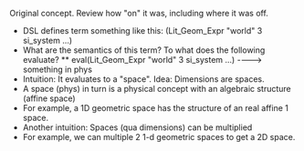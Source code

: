 Original concept. Review how "on" it was, including where it was off.

- DSL defines term something like this: (Lit_Geom_Expr "world" 3 si_system ...)
- What are the semantics of this term? To what does the following evaluate?
**    eval(Lit_Geom_Expr "world" 3 si_system ...) ----> something in phys
- Intuition: It evaluates to a "space". Idea: Dimensions are spaces.
- A space (phys) in turn is a physical concept with an algebraic structure (affine space)
- For example, a 1D geometric space has the structure of an real affine 1 space. 
- Another intuition: Spaces (qua dimensions) can be multiplied
- For example, we can multiple 2 1-d geometric spaces to get a 2D space.
